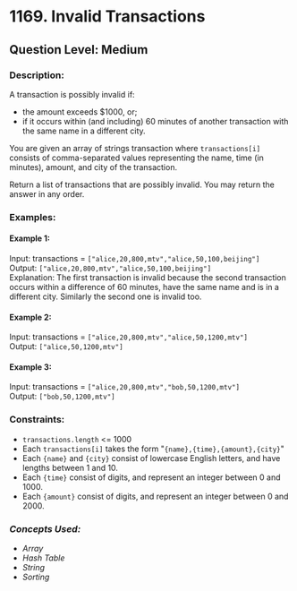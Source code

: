 # 1169. Invalid Transactions
## Question Level: Medium
### Description:
A transaction is possibly invalid if:

- the amount exceeds $1000, or;
- if it occurs within (and including) 60 minutes of another transaction with the same name in a different city.

You are given an array of strings transaction where `transactions[i]` consists of comma-separated values representing the name, time (in minutes), amount, and city of the transaction.

Return a list of transactions that are possibly invalid. You may return the answer in any order.

### Examples:
#### Example 1:

Input: transactions = `["alice,20,800,mtv","alice,50,100,beijing"]`  
Output: `["alice,20,800,mtv","alice,50,100,beijing"]`  
Explanation: The first transaction is invalid because the second transaction occurs within a difference of 60 minutes, have the same name and is in a different city. Similarly the second one is invalid too.
#### Example 2:

Input: transactions = `["alice,20,800,mtv","alice,50,1200,mtv"]`  
Output: `["alice,50,1200,mtv"]`  
#### Example 3:

Input: transactions = `["alice,20,800,mtv","bob,50,1200,mtv"]`  
Output: `["bob,50,1200,mtv"]`  

### Constraints:

- `transactions.length` <= 1000
- Each `transactions[i]` takes the form "`{name},{time},{amount},{city}`"
- Each `{name}` and `{city}` consist of lowercase English letters, and have lengths between 1 and 10.
- Each `{time}` consist of digits, and represent an integer between 0 and 1000.
- Each `{amount}` consist of digits, and represent an integer between 0 and 2000.

### <i>Concepts Used:
- Array
- Hash Table
- String
- Sorting</i>